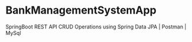 # BankManagementSystemApp
SpringBoot REST API CRUD Operations using Spring Data JPA | Postman | MySql
